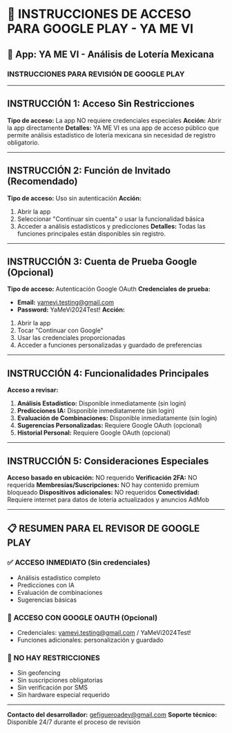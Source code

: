 # 📱 INSTRUCCIONES DE ACCESO PARA GOOGLE PLAY - YA ME VI

## 🎯 App: YA ME VI - Análisis de Lotería Mexicana

### INSTRUCCIONES PARA REVISIÓN DE GOOGLE PLAY

---

## **INSTRUCCIÓN 1: Acceso Sin Restricciones**
**Tipo de acceso:** La app NO requiere credenciales especiales
**Acción:** Abrir la app directamente
**Detalles:** YA ME VI es una app de acceso público que permite análisis estadístico de lotería mexicana sin necesidad de registro obligatorio.

---

## **INSTRUCCIÓN 2: Función de Invitado (Recomendado)**
**Tipo de acceso:** Uso sin autenticación
**Acción:** 
1. Abrir la app
2. Seleccionar "Continuar sin cuenta" o usar la funcionalidad básica
3. Acceder a análisis estadísticos y predicciones
**Detalles:** Todas las funciones principales están disponibles sin registro.

---

## **INSTRUCCIÓN 3: Cuenta de Prueba Google (Opcional)**
**Tipo de acceso:** Autenticación Google OAuth
**Credenciales de prueba:**
- **Email:** yamevi.testing@gmail.com
- **Password:** YaMeVi2024Test!
**Acción:**
1. Abrir la app
2. Tocar "Continuar con Google"
3. Usar las credenciales proporcionadas
4. Acceder a funciones personalizadas y guardado de preferencias

---

## **INSTRUCCIÓN 4: Funcionalidades Principales**
**Acceso a revisar:**
1. **Análisis Estadístico:** Disponible inmediatamente (sin login)
2. **Predicciones IA:** Disponible inmediatamente (sin login)
3. **Evaluación de Combinaciones:** Disponible inmediatamente (sin login)
4. **Sugerencias Personalizadas:** Requiere Google OAuth (opcional)
5. **Historial Personal:** Requiere Google OAuth (opcional)

---

## **INSTRUCCIÓN 5: Consideraciones Especiales**
**Acceso basado en ubicación:** NO requerido
**Verificación 2FA:** NO requerida
**Membresías/Suscripciones:** NO hay contenido premium bloqueado
**Dispositivos adicionales:** NO requeridos
**Conectividad:** Requiere internet para datos de lotería actualizados y anuncios AdMob

---

## 📋 RESUMEN PARA EL REVISOR DE GOOGLE PLAY

### ✅ **ACCESO INMEDIATO (Sin credenciales)**
- Análisis estadístico completo
- Predicciones con IA
- Evaluación de combinaciones
- Sugerencias básicas

### 🔐 **ACCESO CON GOOGLE OAUTH (Opcional)**
- Credenciales: yamevi.testing@gmail.com / YaMeVi2024Test!
- Funciones adicionales: personalización y guardado

### 🚫 **NO HAY RESTRICCIONES**
- Sin geofencing
- Sin suscripciones obligatorias
- Sin verificación por SMS
- Sin hardware especial requerido

---

**Contacto del desarrollador:** gefigueroadev@gmail.com
**Soporte técnico:** Disponible 24/7 durante el proceso de revisión